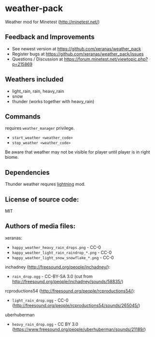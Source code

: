 weather-pack
=======================
Weather mod for Minetest (http://minetest.net/)

Feedback and Improvements
-----------------------
* See newest version at https://github.com/xeranas/weather_pack
* Register bugs at https://github.com/xeranas/weather_pack/issues
* Questions / Discussion at https://forum.minetest.net/viewtopic.php?p=215869

Weathers included
-----------------------
* light_rain, rain, heavy_rain
* snow
* thunder (works together with heavy_rain)

Commands
-----------------------
requires `weather_manager` privilege.

  * `start_weather <weather_code>` 
  * `stop_weather <weather_code>` 

Be aware that weather may not be visible for player until player is in right biome.

Dependencies
-----------------------
Thunder weather requres [lightning](https://github.com/minetest-mods/lightning) mod.

License of source code:
-----------------------
MIT

Authors of media files:
-----------------------

xeranas:

  * `happy_weather_heavy_rain_drops.png` - CC-0
  * `happy_weather_light_rain_raindrop_*.png` - CC-0
  * `happy_weather_light_snow_snowflake_*.png` - CC-0

inchadney (http://freesound.org/people/inchadney/):

  * `rain_drop.ogg` - CC-BY-SA 3.0 (cut from http://freesound.org/people/inchadney/sounds/58835/)

rcproductions54 (http://freesound.org/people/rcproductions54/):

  * `light_rain_drop.ogg` - CC-0 (http://freesound.org/people/rcproductions54/sounds/265045/)

uberhuberman

  * `heavy_rain_drop.ogg` - CC BY 3.0 (https://www.freesound.org/people/uberhuberman/sounds/21189/)
